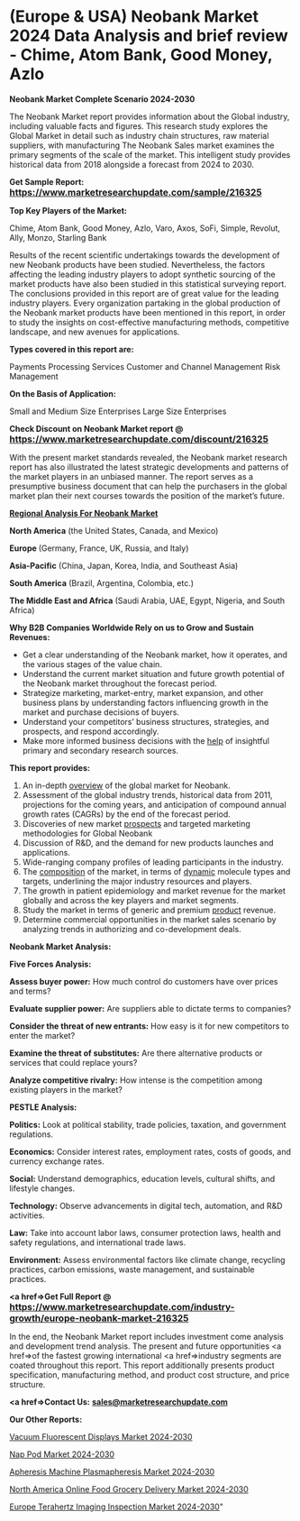 # (Europe & USA) Neobank Market 2024 Data Analysis and brief review - Chime, Atom Bank, Good Money, Azlo

<strong>Neobank Market Complete Scenario 2024-2030</strong>

The Neobank Market report provides information about the Global industry, including valuable facts and figures. This research study explores the Global Market in detail such as industry chain structures, raw material suppliers, with manufacturing The Neobank Sales market examines the primary segments of the scale of the market. This intelligent study provides historical data from 2018 alongside a forecast from 2024 to 2030.

<strong>Get Sample Report: <a href=https://www.marketresearchupdate.com/sample/216325><font size=3 color=#0000ff>https://www.marketresearchupdate.com/sample/216325</font></a></strong>

<strong>Top Key Players of the Market:</strong>

Chime, Atom Bank, Good Money, Azlo, Varo, Axos, SoFi, Simple, Revolut, Ally, Monzo, Starling Bank

Results of the recent scientific undertakings towards the development of new Neobank products have been studied. Nevertheless, the factors affecting the leading industry players to adopt synthetic sourcing of the market products have also been studied in this statistical surveying report. The conclusions provided in this report are of great value for the leading industry players. Every organization partaking in the global production of the Neobank market products have been mentioned in this report, in order to study the insights on cost-effective manufacturing methods, competitive landscape, and new avenues for applications.

<strong>Types covered in this report are: </strong>

Payments
Processing Services
Customer and Channel Management
Risk Management

<strong>On the Basis of Application:</strong>

Small and Medium Size Enterprises
Large Size Enterprises

<strong>Check Discount on Neobank Market report @ <a href=https://www.marketresearchupdate.com/discount/216325><font size=3 color=#0000ff>https://www.marketresearchupdate.com/discount/216325</font></a></strong>

With the present market standards revealed, the Neobank market research report has also illustrated the latest strategic developments and patterns of the market players in an unbiased manner. The report serves as a presumptive business document that can help the purchasers in the global market plan their next courses towards the position of the market’s future.

<strong><u><b>Regional Analysis For Neobank Market</b></u></strong>

<strong><b>North America</b></strong> (the United States, Canada, and Mexico)

<strong><b>Europe </b></strong>(Germany, France, UK, Russia, and Italy)

<strong><b>Asia-Pacific</b></strong> (China, Japan, Korea, India, and Southeast Asia)

<strong><b>South America</b></strong> (Brazil, Argentina, Colombia, etc.)

<strong><b>The Middle East and Africa</b></strong> (Saudi Arabia, UAE, Egypt, Nigeria, and South Africa)

<strong>Why B2B Companies Worldwide Rely on us to Grow and Sustain Revenues:</strong>
<ul>
  <li>Get a clear understanding of the Neobank market, how it operates, and the various stages of the value chain.</li>
  <li>Understand the current market situation and future growth potential of the Neobank market throughout the forecast period.</li>
  <li>Strategize marketing, market-entry, market expansion, and other business plans by understanding factors influencing growth in the market and purchase decisions of buyers.</li>
  <li>Understand your competitors’ business structures, strategies, and prospects, and respond accordingly.</li>
  <li>Make more informed business decisions with the <a href=ASDF991299>help</a> of insightful primary and secondary research sources.</li>
</ul>
<strong>This report provides:</strong>
<ol>
  <li>An in-depth <a href=>overview</a> of the global market for Neobank.</li>
  <li>Assessment of the global industry trends, historical data from 2011, projections for the coming years, and anticipation of compound annual growth rates (CAGRs) by the end of the forecast period.</li>
  <li>Discoveries of new market <a href=>prospects</a> and targeted marketing methodologies for Global Neobank</li>
  <li>Discussion of R&amp;D, and the demand for new products launches and applications.</li>
  <li>Wide-ranging company profiles of leading participants in the industry.</li>
  <li>The <a href=ASDF881288>composition</a> of the market, in terms of <a href=>dynamic</a> molecule types and targets, underlining the major industry resources and players.</li>
  <li>The growth in patient epidemiology and market revenue for the market globally and across the key players and market segments.</li>
  <li>Study the market in terms of generic and premium <a href=>product</a> revenue.</li>
  <li>Determine commercial opportunities in the market sales scenario by analyzing trends in authorizing and co-development deals.</li>
</ol>

<strong>Neobank Market Analysis:</strong>

<strong>Five Forces Analysis:</strong>

<strong>Assess buyer power:</strong> How much control do customers have over prices and terms?

<strong>Evaluate supplier power:</strong> Are suppliers able to dictate terms to companies?

<strong>Consider the threat of new entrants:</strong> How easy is it for new competitors to enter the market?

<strong>Examine the threat of substitutes:</strong> Are there alternative products or services that could replace yours?

<strong>Analyze competitive rivalry:</strong> How intense is the competition among existing players in the market?

<strong>PESTLE Analysis:</strong>

<strong>Politics:</strong> Look at political stability, trade policies, taxation, and government regulations.

<strong>Economics:</strong> Consider interest rates, employment rates, costs of goods, and currency exchange rates.

<strong>Social:</strong> Understand demographics, education levels, cultural shifts, and lifestyle changes.

<strong>Technology:</strong> Observe advancements in digital tech, automation, and R&D activities.

<strong>Law:</strong> Take into account labor laws, consumer protection laws, health and safety regulations, and international trade laws.

<strong>Environment:</strong> Assess environmental factors like climate change, recycling practices, carbon emissions, waste management, and sustainable practices.

<strong><a href=>Get Full Report</a> @ <a href=https://www.marketresearchupdate.com/industry-growth/europe-neobank-market-216325><font size=3 color=#0000ff>https://www.marketresearchupdate.com/industry-growth/europe-neobank-market-216325</font></a></strong>

In the end, the Neobank Market report includes investment come analysis and development trend analysis. The present and future opportunities <a href=>of</a> the fastest growing international <a href=>industry</a> segments are coated throughout this report. This report additionally presents product specification, manufacturing method, and product cost structure, and price structure.

<strong><a href=><strong>Contact Us:</strong></a></strong>
<strong>sales@marketresearchupdate.com</strong>

<strong>Our Other Reports:</strong>

<a href=https://www.linkedin.com/pulse/vacuum-fluorescent-displays-market-expected-witness-high>Vacuum Fluorescent Displays Market 2024-2030</a>

<a href=https://www.linkedin.com/pulse/nap-pod-market-2023-remarking-enormous-growth>Nap Pod Market 2024-2030</a>

<a href=https://www.linkedin.com/pulse/apheresis-machine-plasmapheresis-market-2023-remarking>Apheresis Machine Plasmapheresis Market 2024-2030</a>

<a href=https://www.linkedin.com/pulse/north-america-online-food-grocery-delivery-market-i2kwf/>North America Online Food Grocery Delivery Market 2024-2030</a>

<a href=https://www.linkedin.com/pulse/europe-terahertz-imaging-inspection-market-yqcpf/>Europe Terahertz Imaging Inspection Market 2024-2030</a>"
